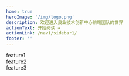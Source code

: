 ```yaml
---
home: true
heroImage: '/img/logo.png'
description: 欢迎进入良业技术创新中心前端团队的世界
actionText: 开始阅读 →
actionLink: /nav1/sidebar1/
footer: ''
---
```


<div class="features">
  <div class="feature">
    feature1
  </div>
  <div class="feature">
    feature2
  </div>
  <div class="feature">
    feature3
  </div>
</div>